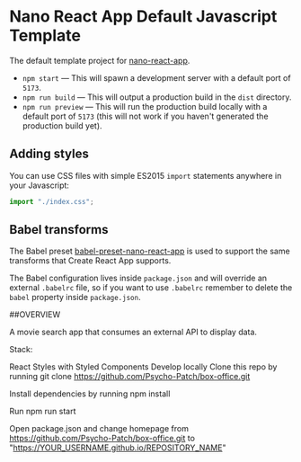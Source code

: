 # Nano React App Default Javascript Template

The default template project for [nano-react-app](https://github.com/nano-react-app/nano-react-app).

- `npm start` — This will spawn a development server with a default port of `5173`.
- `npm run build` — This will output a production build in the `dist` directory.
- `npm run preview` — This will run the production build locally with a default port of `5173` (this will not work if you haven't generated the production build yet).

## Adding styles

You can use CSS files with simple ES2015 `import` statements anywhere in your Javascript:

```js
import "./index.css";
```

## Babel transforms

The Babel preset [babel-preset-nano-react-app](https://github.com/nano-react-app/babel-preset-nano-react-app) is used to support the same transforms that Create React App supports.

The Babel configuration lives inside `package.json` and will override an external `.babelrc` file, so if you want to use `.babelrc` remember to delete the `babel` property inside `package.json`.

##OVERVIEW

A movie search app that consumes an external API to display data.

Stack:

React
Styles with Styled Components
Develop locally
Clone this repo by running git clone https://github.com/Psycho-Patch/box-office.git

Install dependencies by running npm install

Run npm run start

Open package.json and change homepage from https://github.com/Psycho-Patch/box-office.git to 
"https://YOUR_USERNAME.github.io/REPOSITORY_NAME"
